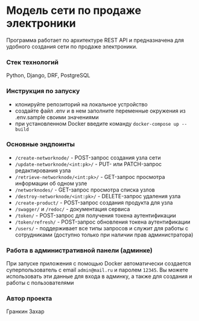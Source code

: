 # Модель сети по продаже электроники

Программа работает по архитектуре REST API и предназначена для удобного
создания сети по продаже электроники.

### Стек технологий

Python, Django, DRF, PostgreSQL

### Инструкция по запуску

- клонируйте репозиторий на локальное устройство
- создайте файл .env и в нем заполните переменные окружения из .env.sample своими значениями
- при установленном Docker введите команду `docker-compose up --build`

### Основные эндпоинты

- `/create-networknode/` - POST-запрос создания узла сети
- `/update-networknode/<int:pk>/` - PUT- или PATCH-запрос редактирования узла
- `/retrieve-networknode/<int:pk>/` - GET-запрос просмотра информации об одном узле
- `/networknodes/` - GET-запрос просмотра списка узлов
- `/destroy-networknode/<int:pk>/` - DELETE-запрос удаления узла
- `/create-product/` - POST-запрос создания продукта для узла
-  `/swagger/` и `/redoc/` - документация сервиса
- `/token/` - POST-запрос для получения токена аутентификации
- `/token/refresh/` - POST-запрос обновления токена аутентификации
- `/users/` - поддерживает все типы запросов и служит для работы с сотрудниками (доступно только при наличии прав администратора)

### Работа в административной панели (админке)

При запуске приложения с помощью Docker автоматически создается суперпользователь
с email `admin@mail.ru` и паролем `12345`. Вы можете использовать эти данные для входа в админку, а также для создания и работы с
пользователями

### Автор проекта

Гранкин Захар
